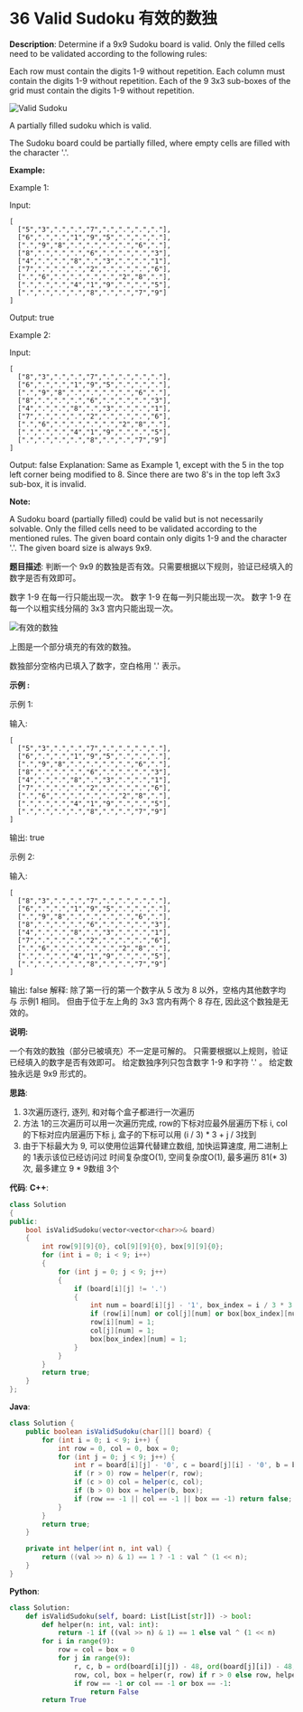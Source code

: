 # 36 Valid Sudoku 有效的数独

__Description__:
Determine if a 9x9 Sudoku board is valid. Only the filled cells need to be validated according to the following rules:

Each row must contain the digits 1-9 without repetition.
Each column must contain the digits 1-9 without repetition.
Each of the 9 3x3 sub-boxes of the grid must contain the digits 1-9 without repetition.

![Valid Sudoku](https://upload.wikimedia.org/wikipedia/commons/thumb/f/ff/Sudoku-by-L2G-20050714.svg/250px-Sudoku-by-L2G-20050714.svg.png)

A partially filled sudoku which is valid.

The Sudoku board could be partially filled, where empty cells are filled with the character '.'.

__Example:__

Example 1:

Input:

```text
[
  ["5","3",".",".","7",".",".",".","."],
  ["6",".",".","1","9","5",".",".","."],
  [".","9","8",".",".",".",".","6","."],
  ["8",".",".",".","6",".",".",".","3"],
  ["4",".",".","8",".","3",".",".","1"],
  ["7",".",".",".","2",".",".",".","6"],
  [".","6",".",".",".",".","2","8","."],
  [".",".",".","4","1","9",".",".","5"],
  [".",".",".",".","8",".",".","7","9"]
]
```

Output: true

Example 2:

Input:

```text
[
  ["8","3",".",".","7",".",".",".","."],
  ["6",".",".","1","9","5",".",".","."],
  [".","9","8",".",".",".",".","6","."],
  ["8",".",".",".","6",".",".",".","3"],
  ["4",".",".","8",".","3",".",".","1"],
  ["7",".",".",".","2",".",".",".","6"],
  [".","6",".",".",".",".","2","8","."],
  [".",".",".","4","1","9",".",".","5"],
  [".",".",".",".","8",".",".","7","9"]
]
```

Output: false
Explanation: Same as Example 1, except with the 5 in the top left corner being
    modified to 8. Since there are two 8's in the top left 3x3 sub-box, it is invalid.

__Note:__

A Sudoku board (partially filled) could be valid but is not necessarily solvable.
Only the filled cells need to be validated according to the mentioned rules.
The given board contain only digits 1-9 and the character '.'.
The given board size is always 9x9.

__题目描述__:
判断一个 9x9 的数独是否有效。只需要根据以下规则，验证已经填入的数字是否有效即可。

数字 1-9 在每一行只能出现一次。
数字 1-9 在每一列只能出现一次。
数字 1-9 在每一个以粗实线分隔的 3x3 宫内只能出现一次。

![有效的数独](https://upload.wikimedia.org/wikipedia/commons/thumb/f/ff/Sudoku-by-L2G-20050714.svg/250px-Sudoku-by-L2G-20050714.svg.png)

上图是一个部分填充的有效的数独。

数独部分空格内已填入了数字，空白格用 '.' 表示。

__示例 :__

示例 1:

输入:

```text
[
  ["5","3",".",".","7",".",".",".","."],
  ["6",".",".","1","9","5",".",".","."],
  [".","9","8",".",".",".",".","6","."],
  ["8",".",".",".","6",".",".",".","3"],
  ["4",".",".","8",".","3",".",".","1"],
  ["7",".",".",".","2",".",".",".","6"],
  [".","6",".",".",".",".","2","8","."],
  [".",".",".","4","1","9",".",".","5"],
  [".",".",".",".","8",".",".","7","9"]
]
```

输出: true

示例 2:

输入:

```text
[
  ["8","3",".",".","7",".",".",".","."],
  ["6",".",".","1","9","5",".",".","."],
  [".","9","8",".",".",".",".","6","."],
  ["8",".",".",".","6",".",".",".","3"],
  ["4",".",".","8",".","3",".",".","1"],
  ["7",".",".",".","2",".",".",".","6"],
  [".","6",".",".",".",".","2","8","."],
  [".",".",".","4","1","9",".",".","5"],
  [".",".",".",".","8",".",".","7","9"]
]
```

输出: false
解释: 除了第一行的第一个数字从 5 改为 8 以外，空格内其他数字均与 示例1 相同。
     但由于位于左上角的 3x3 宫内有两个 8 存在, 因此这个数独是无效的。

__说明:__

一个有效的数独（部分已被填充）不一定是可解的。
只需要根据以上规则，验证已经填入的数字是否有效即可。
给定数独序列只包含数字 1-9 和字符 '.' 。
给定数独永远是 9x9 形式的。

__思路__:

1. 3次遍历逐行, 逐列, 和对每个盒子都进行一次遍历
2. 方法 1的三次遍历可以用一次遍历完成, row的下标对应最外层遍历下标 i, col的下标对应内层遍历下标 j, 盒子的下标可以用 (i / 3) \* 3 + j / 3找到
3. 由于下标最大为 9, 可以使用位运算代替建立数组, 加快运算速度, 用二进制上的 1表示该位已经访问过
时间复杂度O(1), 空间复杂度O(1), 最多遍历 81(\* 3)次, 最多建立 9 \* 9数组 3个

__代码__:
__C++__:

```C++
class Solution 
{
public:
    bool isValidSudoku(vector<vector<char>>& board) 
    {
        int row[9][9]{0}, col[9][9]{0}, box[9][9]{0};
        for (int i = 0; i < 9; i++) 
        {
            for (int j = 0; j < 9; j++) 
            {
                if (board[i][j] != '.') 
                {
                    int num = board[i][j] - '1', box_index = i / 3 * 3 + j / 3;
                    if (row[i][num] or col[j][num] or box[box_index][num]) return false;
                    row[i][num] = 1;
                    col[j][num] = 1;
                    box[box_index][num] = 1;
                }
            }
        }
        return true;
    }
};
```

__Java__:

```Java
class Solution {
    public boolean isValidSudoku(char[][] board) {
        for (int i = 0; i < 9; i++) {
            int row = 0, col = 0, box = 0;
            for (int j = 0; j < 9; j++) {
                int r = board[i][j] - '0', c = board[j][i] - '0', b = board[(i / 3) * 3 + j / 3][(i % 3) * 3 + j % 3] - '0';
                if (r > 0) row = helper(r, row);
                if (c > 0) col = helper(c, col);
                if (b > 0) box = helper(b, box);
                if (row == -1 || col == -1 || box == -1) return false;
            }
        }
        return true;
    }

    private int helper(int n, int val) {
        return ((val >> n) & 1) == 1 ? -1 : val ^ (1 << n);
    }
}
```

__Python__:

```Python
class Solution:
    def isValidSudoku(self, board: List[List[str]]) -> bool:
        def helper(n: int, val: int):
            return -1 if ((val >> n) & 1) == 1 else val ^ (1 << n)
        for i in range(9):
            row = col = box = 0
            for j in range(9):
                r, c, b = ord(board[i][j]) - 48, ord(board[j][i]) - 48, ord(board[(i // 3) * 3 + j // 3][(i % 3) * 3 + j % 3]) - 48
                row, col, box = helper(r, row) if r > 0 else row, helper(c, col) if c > 0 else col, helper(b, box) if b > 0 else box
                if row == -1 or col == -1 or box == -1:
                    return False
        return True
```
